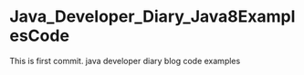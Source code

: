 # Java_Developer_Diary_Java8ExamplesCode

This is first commit.
java developer diary blog code examples
